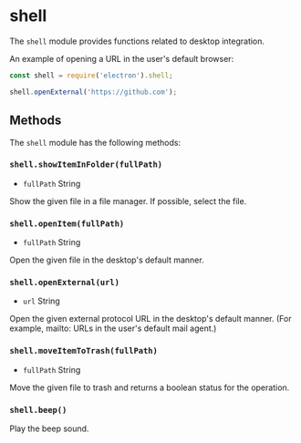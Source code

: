 # shell

The `shell` module provides functions related to desktop integration.

An example of opening a URL in the user's default browser:

```javascript
const shell = require('electron').shell;

shell.openExternal('https://github.com');
```

## Methods

The `shell` module has the following methods:

### `shell.showItemInFolder(fullPath)`

* `fullPath` String

Show the given file in a file manager. If possible, select the file.

### `shell.openItem(fullPath)`

* `fullPath` String

Open the given file in the desktop's default manner.

### `shell.openExternal(url)`

* `url` String

Open the given external protocol URL in the desktop's default manner. (For
example, mailto: URLs in the user's default mail agent.)

### `shell.moveItemToTrash(fullPath)`

* `fullPath` String

Move the given file to trash and returns a boolean status for the operation.

### `shell.beep()`

Play the beep sound.
